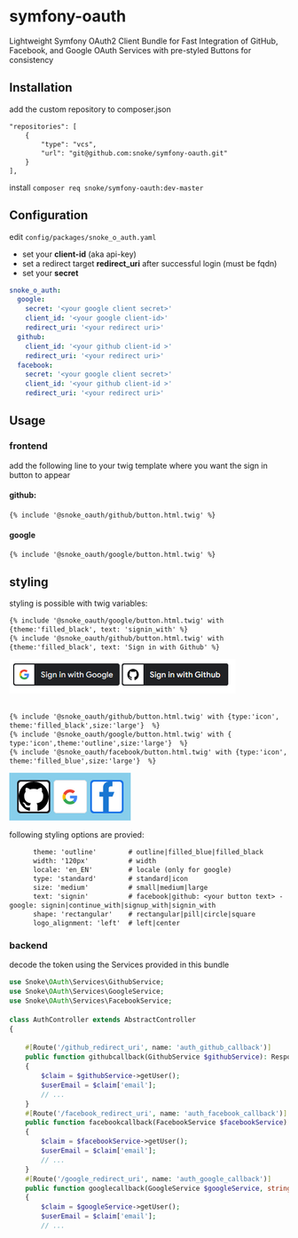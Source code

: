﻿# symfony-oauth
Lightweight Symfony OAuth2 Client Bundle for Fast Integration of GitHub, Facebook, and Google OAuth Services with pre-styled Buttons for consistency

## Installation
add the custom repository to composer.json
```
"repositories": [
    {
        "type": "vcs",
        "url": "git@github.com:snoke/symfony-oauth.git"
    }
],
```
install
```composer req snoke/symfony-oauth:dev-master```

## Configuration
edit ```config/packages/snoke_o_auth.yaml``` 
- set your **client-id** (aka api-key)
- set a redirect target **redirect_uri** after successful login (must be fqdn)
- set your **secret**

```yaml
snoke_o_auth:
  google:
    secret: '<your google client secret>'
    client_id: '<your google client-id>'
    redirect_uri: '<your redirect uri>' 
  github:
    client_id: '<your github client-id >'
    redirect_uri: '<your redirect uri>'
  facebook:
    secret: '<your google client secret>'
    client_id: '<your github client-id >'
    redirect_uri: '<your redirect uri>'
```

## Usage
### frontend
add the following line to your twig template where you want the sign in button to appear
#### github:
```twig
{% include '@snoke_oauth/github/button.html.twig' %}
```
#### google
```twig
{% include '@snoke_oauth/google/button.html.twig' %}
```

## styling
styling is possible with twig variables:
```twig
{% include '@snoke_oauth/google/button.html.twig' with {theme:'filled_black', text: 'signin_with' %}
{% include '@snoke_oauth/github/button.html.twig' with {theme:'filled_black', text: 'Sign in with Github' %}
```

![](./Docs/Images/buttons_black.PNG)

```twig

{% include '@snoke_oauth/github/button.html.twig' with {type:'icon', theme:'filled_black',size:'large'}  %}
{% include '@snoke_oauth/google/button.html.twig' with { type:'icon',theme:'outline',size:'large'}  %}
{% include '@snoke_oauth/facebook/button.html.twig' with {type:'icon', theme:'filled_blue',size:'large'}  %}
```

![](./Docs/Images/icons.PNG)

following styling options are provied:
```
      theme: 'outline'        # outline|filled_blue|filled_black
      width: '120px'          # width
      locale: 'en_EN'	      # locale (only for google)
      type: 'standard' 	      # standard|icon
      size: 'medium' 	      # small|medium|large
      text: 'signin'	      # facebook|github: <your button text> - google: signin|continue_with|signup_with|signin_with
      shape: 'rectangular'    # rectangular|pill|circle|square
      logo_alignment: 'left'  # left|center
```

### backend
decode the token using the Services provided in this bundle
```php
use Snoke\OAuth\Services\GithubService;
use Snoke\OAuth\Services\GoogleService;
use Snoke\OAuth\Services\FacebookService;

class AuthController extends AbstractController
{

    #[Route('/github_redirect_uri', name: 'auth_github_callback')]
    public function githubcallback(GithubService $githubService): Response
    {
        $claim = $githubService->getUser();
        $userEmail = $claim['email'];
        // ...
    }
    #[Route('/facebook_redirect_uri', name: 'auth_facebook_callback')]
    public function facebookcallback(FacebookService $facebookService): Response
    {
        $claim = $facebookService->getUser();
        $userEmail = $claim['email'];
        // ...
    }
    #[Route('/google_redirect_uri', name: 'auth_google_callback')]
    public function googlecallback(GoogleService $googleService, string $token): Response
    {
        $claim = $googleService->getUser();
        $userEmail = $claim['email'];
        // ...
```
